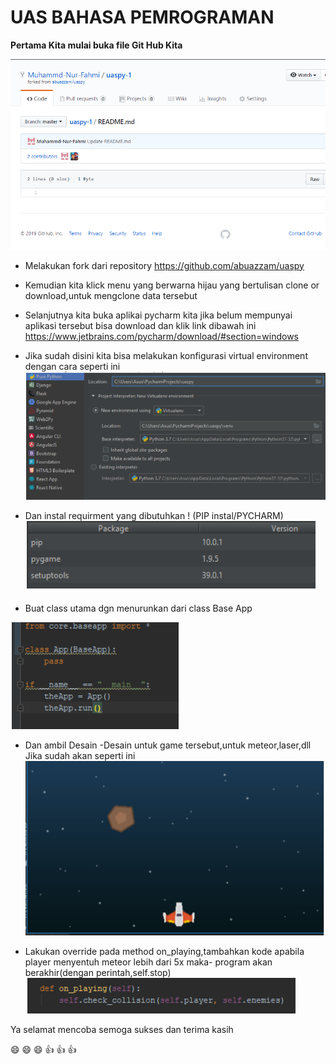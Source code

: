 
# **UAS BAHASA PEMROGRAMAN**

**Pertama Kita mulai buka file Git Hub Kita**

![foto](https://github.com/Muhammd-Nur-Fahmi/uaspy-1/blob/master/1.PNG)

 * Melakukan fork dari repository https://github.com/abuazzam/uaspy
 
* Kemudian kita klick menu yang berwarna hijau
 yang bertulisan clone or download,untuk mengclone data tersebut

* Selanjutnya kita buka aplikai pycharm kita
jika belum mempunyai aplikasi tersebut bisa download dan klik link dibawah ini
https://www.jetbrains.com/pycharm/download/#section=windows
 
 * Jika sudah disini kita bisa melakukan konfigurasi virtual environment
 dengan cara seperti ini
 ![foto](https://github.com/Muhammd-Nur-Fahmi/uaspy-1/blob/master/gambar%202.PNG)
 
 * Dan instal requirment yang dibutuhkan ! (PIP instal/PYCHARM)
 ![foto](https://github.com/Muhammd-Nur-Fahmi/uaspy-1/blob/master/gambar%203.PNG)

* Buat class utama dgn menurunkan dari class Base App

![foto](https://github.com/Muhammd-Nur-Fahmi/uaspy-1/blob/master/gambar%204%20import%20data.PNG)

* Dan ambil Desain -Desain untuk game tersebut,untuk meteor,laser,dll
Jika sudah akan seperti ini
![foto](https://github.com/Muhammd-Nur-Fahmi/uaspy-1/blob/master/gambar%205%20masukan%20desain%20game.PNG)

* Lakukan override pada method on_playing,tambahkan kode apabila player menyentuh meteor lebih dari 5x maka-
program akan berakhir(dengan perintah,self.stop)
![foto](https://github.com/Muhammd-Nur-Fahmi/uaspy-1/blob/master/gambar%206%20method.PNG)

Ya selamat mencoba semoga sukses dan terima kasih

 😄  😄  😄  👍  👍  👍 
